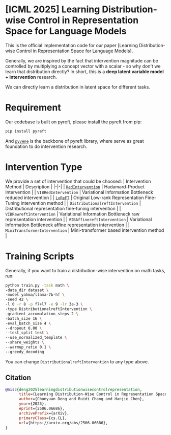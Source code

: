 # [ICML 2025] Learning Distribution-wise Control in Representation Space for Language Models
This is the official implementation code for our paper [Learning Distribution-wise Control in Representation Space for Language Models].

Generally, we are inspired by the fact that intervention magnitude can be controlled by multiplying a concept vector with a scalar - so why don't we learn that distribution directly? In short, this is  a **deep latent variable model + intervention** research. 

We can directly learn a distribution in latent space for different tasks.

# Requirement

Our codebase is built on pyreft, please install the pyreft from pip:
```bash
pip install pyreft
```
And [`pyvene`](https://github.com/stanfordnlp/pyvene) is the backbone of pyreft library, where serve as great foundation to do intervention research.
# Intervention Type
We provide a set of intervention that could be choosed:
| Intervention Method | Description |
|-|-|
| [`RedIntervention`]() | Hadamard-Product Intervention  |
| `VIBRedIntervention` | Variational Information Bottleneck reduced intervention |
| [`LoReFT`](https://arxiv.org/abs/2404.03592) | Original Low-rank Representation Fine-Tuning intervention method |
| `DistributionalreftIntervention` | Distributional representation fine-tuning intervention |
| `VIBRawreftIntervention` | Variational Information Bottleneck raw representation intervention |
| `VIBAffinereftIntervention` | Variational Information Bottleneck affine representation intervention |
| `MiniTransformerIntervention` | Mini-transformer based intervention method |

# Training Scripts

Generally, if you want to train a distribution-wise intervention on math tasks, run:
```bash
python train.py -task math \
-data_dir dataset \
-model yahma/llama-7b-hf \
-seed 42 \
-l 0 -r 8 -p f7+l7 -e 9 -lr 3e-3 \
-type DistributionalreftIntervention \
-gradient_accumulation_steps 2 \
-batch_size 16 \
-eval_batch_size 4 \
--dropout 0.00 \
--test_split test \
--use_normalized_template \
--share_weights \
--warmup_ratio 0.1 \
--greedy_decoding
```

You can change `DistributionalreftIntervention` to any type above.

## Citation 
```bibtex
@misc{deng2025learningdistributionwisecontrolrepresentation,
      title={Learning Distribution-Wise Control in Representation Space for Language Models}, 
      author={Chunyuan Deng and Ruidi Chang and Hanjie Chen},
      year={2025},
      eprint={2506.06686},
      archivePrefix={arXiv},
      primaryClass={cs.CL},
      url={https://arxiv.org/abs/2506.06686}, 
}
